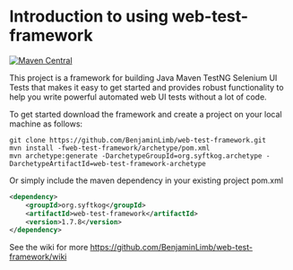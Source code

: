 Introduction to using web-test-framework
=================
[![Maven Central](https://maven-badges.herokuapp.com/maven-central/org.syftkog/web-test-framework/badge.svg?style=plastic)](https://maven-badges.herokuapp.com/maven-central/org.syftkog/web-test-framework)

This project is a framework for building Java Maven TestNG Selenium UI Tests that makes it easy to get started and provides robust functionality to help you write powerful automated web UI tests without a lot of code.

To get started download the framework and create a project on your local machine as follows:

```
git clone https://github.com/BenjaminLimb/web-test-framework.git
mvn install -fweb-test-framework/archetype/pom.xml 
mvn archetype:generate -DarchetypeGroupId=org.syftkog.archetype -DarchetypeArtifactId=web-test-framework-archetype
```

Or simply include the maven dependency in your existing project pom.xml
```xml
<dependency>
	<groupId>org.syftkog</groupId>
	<artifactId>web-test-framework</artifactId>
	<version>1.7.8</version>
</dependency>

```

See the wiki for more https://github.com/BenjaminLimb/web-test-framework/wiki

